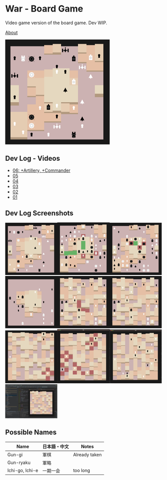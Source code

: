 # War - Board Game

Video game version of the board game. Dev WIP.

[About](https://kennycason.com/posts/2023-06-27-war-strategy-board-game.html)


<img src="https://github.com/kennycason/war-boardgame-gdx/blob/main/screenshots/dev_10.png?raw=true" width="66%" />

## Dev Log - Videos

- [06: +Artillery, +Commander](https://v.usetapes.com/c02MFeSOoX)
- [05](https://v.usetapes.com/95HywxYI8P)
- [04](https://v.usetapes.com/H8yR3F4Vtm)
- [03](https://v.usetapes.com/mVB49TulRK)
- [02](https://v.usetapes.com/bOtt6cTH7s)
- [01](https://v.usetapes.com/foMUH9apZ3)

## Dev Log Screenshots

<img src="https://github.com/kennycason/war-boardgame-gdx/blob/main/screenshots/dev_10.png?raw=true" width="33%" /><img src="https://github.com/kennycason/war-boardgame-gdx/blob/main/screenshots/dev_09.png?raw=true" width="33%" /><img src="https://github.com/kennycason/war-boardgame-gdx/blob/main/screenshots/dev_08.png?raw=true" width="33%" /><img src="https://github.com/kennycason/war-boardgame-gdx/blob/main/screenshots/dev_07.png?raw=true" width="33%" /><img src="https://github.com/kennycason/war-boardgame-gdx/blob/main/screenshots/dev_06.png?raw=true" width="33%" /><img src="https://github.com/kennycason/war-boardgame-gdx/blob/main/screenshots/dev_05.png?raw=true" width="33%" /><img src="https://github.com/kennycason/war-boardgame-gdx/blob/main/screenshots/dev_04.png?raw=true" width="33%" /><img src="https://github.com/kennycason/war-boardgame-gdx/blob/main/screenshots/dev_03.png?raw=true" width="33%" /><img src="https://github.com/kennycason/war-boardgame-gdx/blob/main/screenshots/dev_02.png?raw=true" width="33%" /><img src="https://github.com/kennycason/war-boardgame-gdx/blob/main/screenshots/dev_01.png?raw=true" width="33%" />


## Possible Names
| Name             | 日本語・中文     | Notes                                           |
|------------------|----------------|-------------------------------------------------|
| Gun-gi           | 軍棋            | Already taken                                   |
| Gun-ryaku        | 軍略            |                                                 |
| Ichi-go, Ichi-e  |一期一会          | too long                                        |


